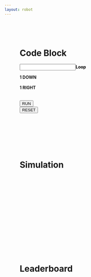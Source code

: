 ```yaml
---
layout: robot
---
```


<div class="container">
<div id="div3" class="shadow" style="padding: 50px; display: inline-block;">
<h1>Code Block</h1>
<div class="loop-block">
    <p style="color: black; text-align: left;"><input id="loop" class="block-input"><b>Loop</b></p>
    <div class="down-block"><label class="label-block"><b>1 DOWN</b></label></div><br>
    <div class="right-block"><label class="label-block"><b>1 RIGHT</b></label></div><br>
</div>
<br>
<button id="runner" onclick="run()">RUN</button>
<form action="{{ site.baseurl }}/robot_md/robot3">
    <button type="submit">RESET</button>
</form>
</div>
<div id="div4" class="shadow" style="padding: 50px;">
<h1>Simulation</h1>
<div style="padding: 25px">
    <canvas id="sim" width="250" height="250" style="background: white;">
    </canvas>
</div>
</div>
</div>
<div style="padding: 50px;"></div>
<div id="div3" class="shadow" style="padding: 50px;">
  <h1>Leaderboard</h1>
  <div style="padding: 25px">
    <ul id="leaderboard"></ul>
  </div>
</div>

<script src="{{ '/assets/js/robotJS/robot3.js' | relative_url }}"></script>
